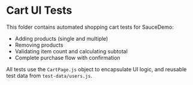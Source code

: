 # Cart UI Tests

This folder contains automated shopping cart tests for SauceDemo:

- Adding products (single and multiple)
- Removing products
- Validating item count and calculating subtotal
- Complete purchase flow with confirmation

All tests use the `CartPage.js` object to encapsulate UI logic, and reusable test data from `test-data/users.js`.
